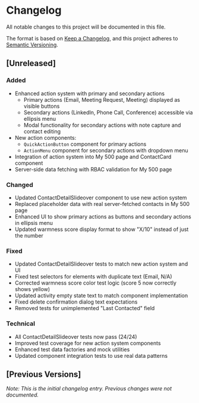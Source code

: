 # Changelog

All notable changes to this project will be documented in this file.

The format is based on [Keep a Changelog](https://keepachangelog.com/en/1.0.0/),
and this project adheres to [Semantic Versioning](https://semver.org/spec/v2.0.0.html).

## [Unreleased]

### Added
- Enhanced action system with primary and secondary actions
  - Primary actions (Email, Meeting Request, Meeting) displayed as visible buttons
  - Secondary actions (LinkedIn, Phone Call, Conference) accessible via ellipsis menu
  - Modal functionality for secondary actions with note capture and contact editing
- New action components:
  - `QuickActionButton` component for primary actions
  - `ActionMenu` component for secondary actions with dropdown menu
- Integration of action system into My 500 page and ContactCard component
- Server-side data fetching with RBAC validation for My 500 page

### Changed
- Updated ContactDetailSlideover component to use new action system
- Replaced placeholder data with real server-fetched contacts in My 500 page
- Enhanced UI to show primary actions as buttons and secondary actions in ellipsis menu
- Updated warmness score display format to show "X/10" instead of just the number

### Fixed
- Updated ContactDetailSlideover tests to match new action system and UI
- Fixed test selectors for elements with duplicate text (Email, N/A)
- Corrected warmness score color test logic (score 5 now correctly shows yellow)
- Updated activity empty state text to match component implementation
- Fixed delete confirmation dialog text expectations
- Removed tests for unimplemented "Last Contacted" field

### Technical
- All ContactDetailSlideover tests now pass (24/24)
- Improved test coverage for new action system components
- Enhanced test data factories and mock utilities
- Updated component integration tests to use real data patterns

## [Previous Versions]

*Note: This is the initial changelog entry. Previous changes were not documented.* 